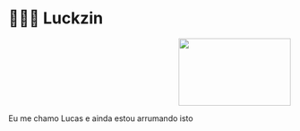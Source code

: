 # 👨🏾‍💻 Luckzin

<p align="right">
 <img src="https://i.imgur.com/dVipEV8.gif" height="120px" width="200px">
<p>

<p float="left" align="left">
    <p>Eu me chamo Lucas e ainda estou arrumando isto</p>
</p>
